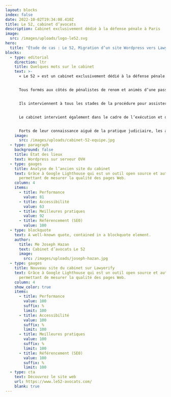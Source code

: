 ```yaml
---
layout: blocks
index: false
date: 2022-10-02T19:34:08.410Z
title: Le 52, cabinet d’avocats
description: Cabinet exclusivement dédié à la défense pénale à Paris
image:
  src: /images/uploads/logo-le52.svg
hero:
  title: "Étude de cas : Le 52, Migration d’un site Wordpress vers Lawyerify"
blocks:
  - type: editorial
    direction: ltr
    title: Quelques mots sur le cabinet
    text: >-
      « Le 52 » est un cabinet exclusivement dédié à la défense pénale.


      Tous formés aux côtés de pénalistes de renom et animés d’une passion commune pour la défense, Morgane Le Hir, Joseph Hazan, Sophie Rey-Gascon et Margot Pugliese, ont souhaité fonder une structure qui se consacre quotidiennement à tous les domaines du droit pénal : droit pénal général, droit pénal des affaires, droit pénal fiscal, droit pénal international, droit pénal de l’environnement, droit de la presse.


      Ils interviennent à tous les stades de la procédure pour assister mis en cause et victimes : en garde-à-vue, au cours de l’instruction, devant le Tribunal correctionnel et la Cour d’assises.


      Le cabinet intervient également dans le cadre de l’exécution et de l’aménagement de la peine et se consacre à la défense des droits des détenus ; à ce titre, les avocats du cabinet saisissent régulièrement le Contrôleur général des lieux de privation de liberté et le Défenseur des droits.


      Forts de leur connaissance aiguë de la pratique judiciaire, les avocats du cabinet mettent au service de leurs clients leur expertise commune, et leur assurent une disponibilité totale ainsi qu’une grande réactivité dans le suivi de leurs dossiers.
    image:
      src: /images/uploads/cabinet-52-equipe.jpg
  - type: paragraph
    background: false
    title: État des lieux
    text: Wordpress sur serveur OVH
  - type: gauges
    title: Analyse de l’ancien site du cabinet
    text: Grâce à Google Lighthouse qui est un outil open source et automatisé
      permettant de mesurer la qualité des pages Web.
    column: 4
    items:
      - title: Performance
        value: 81
      - title: Accessibilité
        value: 63
      - title: Meilleures pratiques
        value: 92
      - title: Référencement (SE0)
        value: 100
  - type: blockquote
    text: A well-known quote, contained in a blockquote element.
    author:
      title: Me Joseph Hazan
      text: Cabinet d’avocats Le 52
      image:
        src: /images/uploads/joseph-hazan.jpg
  - type: gauges
    title: Nouveau site du cabinet sur Lawyerify
    text: Grâce à Google Lighthouse qui est un outil open source et automatisé
      permettant de mesurer la qualité des pages Web.
    column: 4
    show_color: true
    items:
      - title: Performance
        value: 100
        suffix: %
        limit: 100
      - title: Accessibilité
        value: 100
        suffix: %
        limit: 100
      - title: Meilleures pratiques
        value: 100
        suffix: %
        limit: 100
      - title: Référencement (SE0)
        value: 100
        suffix: %
        limit: 100
  - type: cta
    text: Découvrez le site web
    url: https://www.le52-avocats.com/
    blank: true
---
```

